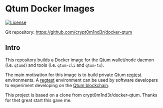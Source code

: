 # Qtum Docker Images

[![License](https://img.shields.io/github/license/baryon/docker-qtum.svg)](https://github.com/baryon/docker-qtum/blob/master/LICENSE)

Git repository: https://github.com/crypt0m1nd3r/docker-qtum

## Intro

This repository builds a Docker image for the [Qtum](https://qtum.org/) wallet/node daemon (i.e. `qtumd`) and tools (i.e. `qtum-cli` and `qtum-tx`).

The main motivation for this image is to build private Qtum [regtest](https://bitcoin.org/en/developer-examples#regtest-mode) environments.  A [regtest](https://bitcoin.org/en/developer-examples#regtest-mode) environment can be used by software developers to experiment developing on the [Qtum blockchain](https://qtum.org/).

This project is based on a clone from crypt0m1nd3r/docker-qtum. Thanks for thet great start this gave me.
